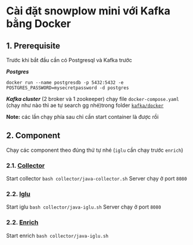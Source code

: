 # Cài đặt snowplow mini với Kafka bằng Docker

## 1. Prerequisite
Trước khi bắt đầu cần có Postgresql và Kafka trước

***Postgres***
```
docker run --name postgresdb -p 5432:5432 -e POSTGRES_PASSWORD=mysecretpassword -d postgres
```

***Kafka cluster*** (2 broker và 1 zookeeper)
chạy file `docker-compose.yaml` (chạy như nào thì ae tự search gg nhé)trong folder [`kafka/docker`](./kafka/docker/)


**Note:** các lần chạy phía sau chỉ cần start container là được rồi

## 2. Component
Chạy các component theo đúng thứ tự nhé (`iglu` cần chạy trước `enrich`)

### 2.1. [Collector](https://docs.snowplow.io/docs/pipeline-components-and-applications/stream-collector/setup/) 

Start collector ```bash collector/java-collector.sh```
Server chạy ở port `8080`

### 2.2. [Iglu](https://docs.snowplow.io/docs/pipeline-components-and-applications/iglu/iglu-repositories/iglu-server/setup/)

Start iglu ```bash collector/java-iglu.sh```
Server chạy ở port `8080`

### 2.2. [Enrich](https://docs.snowplow.io/docs/pipeline-components-and-applications/enrichment-components/enrich-kafka/)

Start enrich ```bash collector/java-iglu.sh```
